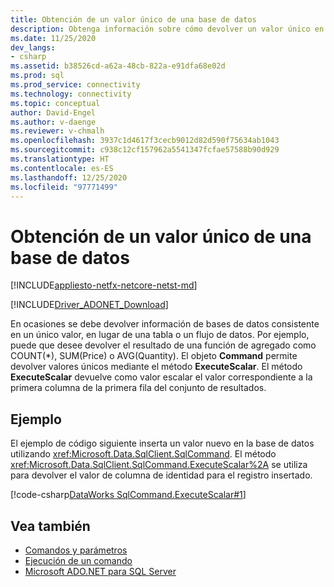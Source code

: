 ```yaml
---
title: Obtención de un valor único de una base de datos
description: Obtenga información sobre cómo devolver un valor único en ADO.NET. Este código de ejemplo devuelve el valor de la columna de identidad para un registro insertado.
ms.date: 11/25/2020
dev_langs:
- csharp
ms.assetid: b38526cd-a62a-48cb-822a-e91dfa68e02d
ms.prod: sql
ms.prod_service: connectivity
ms.technology: connectivity
ms.topic: conceptual
author: David-Engel
ms.author: v-daenge
ms.reviewer: v-chmalh
ms.openlocfilehash: 3937c1d4617f3cecb9012d82d590f75634ab1043
ms.sourcegitcommit: c938c12cf157962a5541347fcfae57588b90d929
ms.translationtype: HT
ms.contentlocale: es-ES
ms.lasthandoff: 12/25/2020
ms.locfileid: "97771499"
---
```

# <a name="obtaining-a-single-value-from-a-database"></a>Obtención de un valor único de una base de datos

[!INCLUDE[appliesto-netfx-netcore-netst-md](../../includes/appliesto-netfx-netcore-netst-md.md)]

[!INCLUDE[Driver_ADONET_Download](../../includes/driver_adonet_download.md)]

En ocasiones se debe devolver información de bases de datos consistente en un único valor, en lugar de una tabla o un flujo de datos. Por ejemplo, puede que desee devolver el resultado de una función de agregado como COUNT(\*), SUM(Price) o AVG(Quantity). El objeto **Command** permite devolver valores únicos mediante el método **ExecuteScalar**. El método **ExecuteScalar** devuelve como valor escalar el valor correspondiente a la primera columna de la primera fila del conjunto de resultados.

## <a name="example"></a>Ejemplo

El ejemplo de código siguiente inserta un valor nuevo en la base de datos utilizando <xref:Microsoft.Data.SqlClient.SqlCommand>. El método <xref:Microsoft.Data.SqlClient.SqlCommand.ExecuteScalar%2A> se utiliza para devolver el valor de columna de identidad para el registro insertado.

[!code-csharp[DataWorks SqlCommand.ExecuteScalar#1](~/../sqlclient/doc/samples/SqlCommand_ExecuteScalar_Return_Id.cs#1)]

## <a name="see-also"></a>Vea también

- [Comandos y parámetros](commands-parameters.md)
- [Ejecución de un comando](execute-command.md)
- [Microsoft ADO.NET para SQL Server](microsoft-ado-net-sql-server.md)
